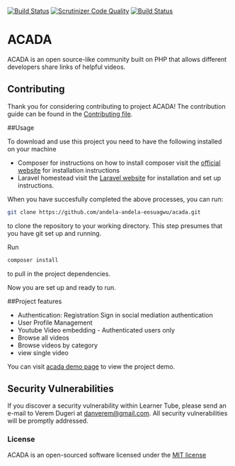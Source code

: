 [![Build Status](https://travis-ci.org/andela-eosuagwu/ACADA.svg?branch=staging)](https://travis-ci.org/andela-eosuagwu/ACADA)
[![Scrutinizer Code Quality](https://scrutinizer-ci.com/g/andela-eosuagwu/ACADA/badges/quality-score.png?b=staging)](https://scrutinizer-ci.com/g/andela-eosuagwu/ACADA/?branch=staging)
[![Build Status](https://scrutinizer-ci.com/g/andela-eosuagwu/ACADA/badges/build.png?b=staging)](https://scrutinizer-ci.com/g/andela-eosuagwu/ACADA/build-status/staging)

# ACADA
ACADA is an open source-like community built on PHP that allows different developers share links of helpful videos.

## Contributing

Thank you for considering contributing to project ACADA! The contribution guide can be found in the [Contributing file](CONTRIBUTING.md).

##Usage

To download and use this project you need to have the following installed on your machine
- Composer
  for instructions on how to install composer visit the [official website](https://getcomposer.org/doc/00-intro.md) for installation instructions
- Laravel homestead
  visit the [Laravel website](http://laravel.com/docs/5.1/homestead) for installation and set up instructions.

When you have succesfully completed the above processes, you can run:
```bash
git clone https://github.com/andela-andela-eosuagwu/acada.git
`````
to clone the repository to your working directory. This step presumes that you have git set up and running.

Run
````bash
composer install
`````
to pull in the project dependencies.

Now you are set up and ready to run.


##Project features
- Authentication:
  Registration
  Sign in
  social mediation authentication
- User Profile Management
- Youtube Video embedding - Authenticated users only
- Browse all videos
- Browse videos by category
- view single video

You can visit [acada demo page](acada.herokuapp.com/) to view the project demo.


## Security Vulnerabilities

If you discover a security vulnerability within Learner Tube, please send an e-mail to Verem Dugeri at danverem@gmail.com. All security vulnerabilities will be promptly addressed.

### License

ACADA is an open-sourced software licensed under the [MIT license](http://opensource.org/licenses/MIT)
